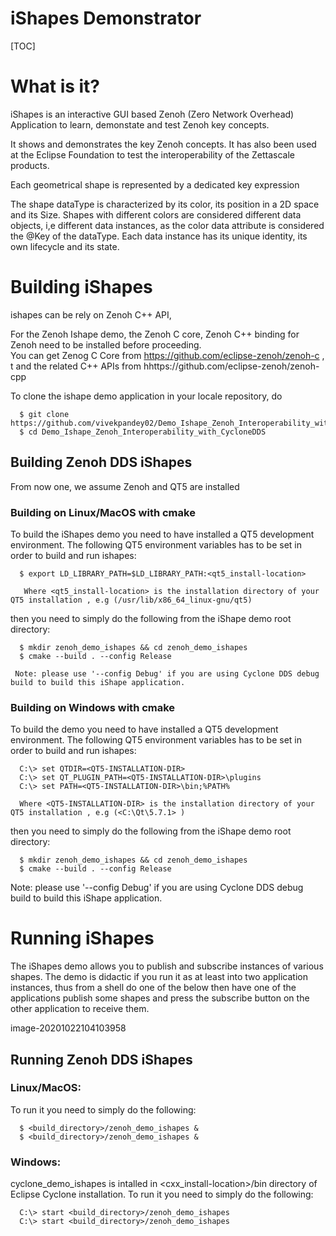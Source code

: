 # iShapes Demonstrator 
[TOC]

# What is it? 
iShapes is an interactive GUI based Zenoh (Zero Network Overhead) Application to learn, demonstate and test Zenoh key concepts.

It shows and demonstrates the key Zenoh concepts.
It has also been used at the Eclipse Foundation to test the interoperability of the Zettascale products.

Each geometrical shape is represented by a dedicated key expression


The shape dataType is characterized by its color, its position in a 2D space and its Size. 
Shapes with different colors are considered different data objects, i,e different data instances, as the color data attribute is considered the @Key of the dataType. Each data instance has its unique identity, its own lifecycle and its state.


# Building iShapes

ishapes can be rely on Zenoh C++ API, 

For the Zenoh Ishape demo, the Zenoh C core, Zenoh C++ binding for Zenoh need to be installed before proceeding.   
You can get Zenog C Core from https://github.com/eclipse-zenoh/zenoh-c  , t and the related C++ APIs from hhttps://github.com/eclipse-zenoh/zenoh-cpp



To clone the ishape demo application in your locale repository, do  

      $ git clone https://github.com/vivekpandey02/Demo_Ishape_Zenoh_Interoperability_with_CycloneDDS   
      $ cd Demo_Ishape_Zenoh_Interoperability_with_CycloneDDS   


## Building Zenoh DDS iShapes

From now one, we assume Zenoh and QT5 are installed

### Building on Linux/MacOS with cmake
To build the iShapes demo you need to have installed a QT5 development environment. The following QT5 environment variables has to be set in order to build and run ishapes:
      
      $ export LD_LIBRARY_PATH=$LD_LIBRARY_PATH:<qt5_install-location>
      
       Where <qt5_install-location> is the installation directory of your QT5 installation , e.g (/usr/lib/x86_64_linux-gnu/qt5)  

then you need to simply do the following from the iShape demo root directory:

      $ mkdir zenoh_demo_ishapes && cd zenoh_demo_ishapes  
      $ cmake --build . --config Release  
      
     Note: please use '--config Debug' if you are using Cyclone DDS debug build to build this iShape application.

### Building on Windows with cmake
To build the demo you need to have installed a QT5 development environment. The following QT5 environment variables has to be set in order to build and run ishapes:

      C:\> set QTDIR=<QT5-INSTALLATION-DIR> 
      C:\> set QT_PLUGIN_PATH=<QT5-INSTALLATION-DIR>\plugins  
      C:\> set PATH=<QT5-INSTALLATION-DIR>\bin;%PATH%   
      
      Where <QT5-INSTALLATION-DIR> is the installation directory of your QT5 installation , e.g (<C:\Qt\5.7.1> )  

then you need to simply do the following from the iShape demo root directory:

      $ mkdir zenoh_demo_ishapes && cd zenoh_demo_ishapes
      $ cmake --build . --config Release    
      
Note: please use '--config Debug' if you are using Cyclone DDS debug build to build this iShape application.
      

# Running iShapes

The iShapes demo allows you to publish and subscribe instances of various shapes. The demo is didactic if you run it as at least into two application instances, thus from a shell do one of the below then have one of the applications publish some shapes and press the subscribe button on the other application to receive them.

image-20201022104103958

## Running Zenoh DDS iShapes
### Linux/MacOS:
To run it  you  need to simply do the following:

      $ <build_directory>/zenoh_demo_ishapes &  
      $ <build_directory>/zenoh_demo_ishapes &  

### Windows:
cyclone_demo_ishapes is intalled in <cxx_install-location>/bin directory of Eclipse Cyclone installation. To run it  you need to simply do the following:  
      
      C:\> start <build_directory>/zenoh_demo_ishapes  
      C:\> start <build_directory>/zenoh_demo_ishapes  
  
